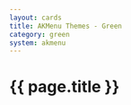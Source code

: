 ```yaml
---
layout: cards
title: AKMenu Themes - Green
category: green
system: akmenu
---
```


# {{ page.title }}